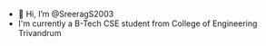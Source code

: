 - 👋 Hi, I’m @SreeragS2003
- I'm currently a B-Tech CSE student from College of Engineering Trivandrum
